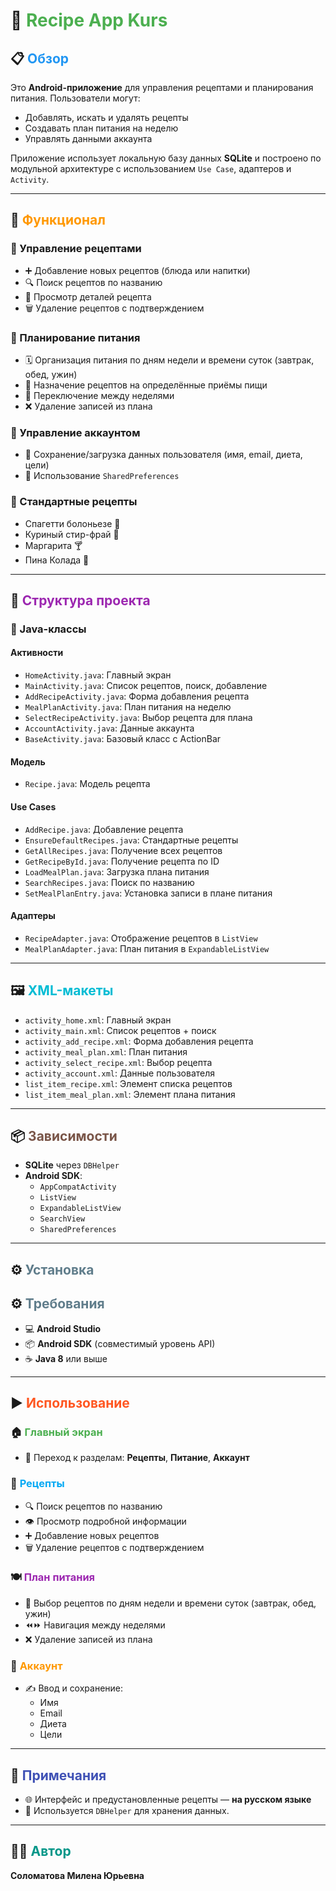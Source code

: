 # 🥗 <span style="color:#4CAF50">Recipe App Kurs</span>

## 📋 <span style="color:#2196F3">Обзор</span>
Это **Android-приложение** для управления рецептами и планирования питания. Пользователи могут:
- Добавлять, искать и удалять рецепты
- Создавать план питания на неделю
- Управлять данными аккаунта

Приложение использует локальную базу данных **SQLite** и построено по модульной архитектуре с использованием `Use Case`, адаптеров и `Activity`.

---

## 🍲 <span style="color:#FF9800">Функционал</span>

### 📌 Управление рецептами
- ➕ Добавление новых рецептов (блюда или напитки)
- 🔍 Поиск рецептов по названию
- 📄 Просмотр деталей рецепта
- 🗑️ Удаление рецептов с подтверждением

### 📆 Планирование питания
- 🗓️ Организация питания по дням недели и времени суток (завтрак, обед, ужин)
- 📌 Назначение рецептов на определённые приёмы пищи
- 🔄 Переключение между неделями
- ❌ Удаление записей из плана

### 👤 Управление аккаунтом
- 💾 Сохранение/загрузка данных пользователя (имя, email, диета, цели)
- 📱 Использование `SharedPreferences`

### 🥘 Стандартные рецепты
- Спагетти болоньезе 🍝
- Куриный стир-фрай 🍗
- Маргарита 🍸
- Пина Колада 🍹

---

## 🧱 <span style="color:#9C27B0">Структура проекта</span>

### 📁 Java-классы

#### Активности
- `HomeActivity.java`: Главный экран
- `MainActivity.java`: Список рецептов, поиск, добавление
- `AddRecipeActivity.java`: Форма добавления рецепта
- `MealPlanActivity.java`: План питания на неделю
- `SelectRecipeActivity.java`: Выбор рецепта для плана
- `AccountActivity.java`: Данные аккаунта
- `BaseActivity.java`: Базовый класс с ActionBar

#### Модель
- `Recipe.java`: Модель рецепта

#### Use Cases
- `AddRecipe.java`: Добавление рецепта
- `EnsureDefaultRecipes.java`: Стандартные рецепты
- `GetAllRecipes.java`: Получение всех рецептов
- `GetRecipeById.java`: Получение рецепта по ID
- `LoadMealPlan.java`: Загрузка плана питания
- `SearchRecipes.java`: Поиск по названию
- `SetMealPlanEntry.java`: Установка записи в плане питания

#### Адаптеры
- `RecipeAdapter.java`: Отображение рецептов в `ListView`
- `MealPlanAdapter.java`: План питания в `ExpandableListView`

---

## 🖼️ <span style="color:#00BCD4">XML-макеты</span>

- `activity_home.xml`: Главный экран
- `activity_main.xml`: Список рецептов + поиск
- `activity_add_recipe.xml`: Форма добавления рецепта
- `activity_meal_plan.xml`: План питания
- `activity_select_recipe.xml`: Выбор рецепта
- `activity_account.xml`: Данные пользователя
- `list_item_recipe.xml`: Элемент списка рецептов
- `list_item_meal_plan.xml`: Элемент плана питания

---

## 📦 <span style="color:#795548">Зависимости</span>

- **SQLite** через `DBHelper`
- **Android SDK**:
  - `AppCompatActivity`
  - `ListView`
  - `ExpandableListView`
  - `SearchView`
  - `SharedPreferences`

---

## ⚙️ <span style="color:#607D8B">Установка</span>

## ⚙️ <span style="color:#607D8B">Требования</span>

- 💻 **Android Studio**
- 📦 **Android SDK** (совместимый уровень API)
- ☕ **Java 8** или выше

---

## ▶️ <span style="color:#FF5722">Использование</span>

### 🏠 <span style="color:#4CAF50">Главный экран</span>
- 🔄 Переход к разделам: **Рецепты**, **Питание**, **Аккаунт**

### 📖 <span style="color:#03A9F4">Рецепты</span>
- 🔍 Поиск рецептов по названию  
- 👁️ Просмотр подробной информации  
- ➕ Добавление новых рецептов  
- 🗑️ Удаление рецептов с подтверждением

### 🍽️ <span style="color:#9C27B0">План питания</span>
- 📅 Выбор рецептов по дням недели и времени суток (завтрак, обед, ужин)  
- ⏪⏩ Навигация между неделями  
- ❌ Удаление записей из плана

### 👥 <span style="color:#FF9800">Аккаунт</span>
- ✍️ Ввод и сохранение:
  - Имя  
  - Email  
  - Диета  
  - Цели

---

## 📝 <span style="color:#3F51B5">Примечания</span>

- 🌐 Интерфейс и предустановленные рецепты — **на русском языке**
- 💾 Используется `DBHelper` для хранения данных.

---

## 👩‍💻 <span style="color:#009688">Автор</span>

**Соломатова Милена Юрьевна**
